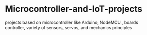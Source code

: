 # Microcontroller-and-IoT-projects
projects based on microcontroller like Arduino, NodeMCU,, boards controller, variety of sensors, servos, and mechanics principles
